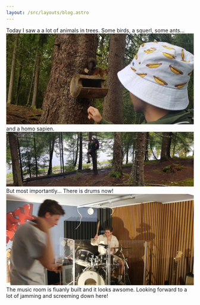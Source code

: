 ```yaml
---
layout: /src/layouts/blog.astro
---
```


Today I saw a a lot of animals in trees. Some birds, a squerl, some ants...
![img](/src/images/blog/squerl.jpg)
and a homo sapien.
![img](/src/images/blog/tolakk.jpg)
But most importantly... There is drums now!
![img](/src/images/blog/musikkrom.jpg)
The music room is fiuanly built and it looks awsome. Looking forward to a lot of jamming and screeming down here!